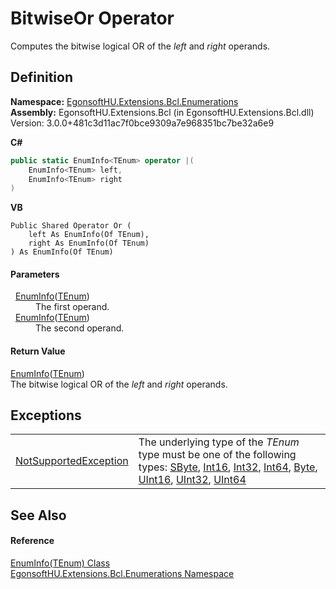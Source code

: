 # BitwiseOr Operator


Computes the bitwise logical OR of the *left* and *right* operands.



## Definition
**Namespace:** <a href="N_EgonsoftHU_Extensions_Bcl_Enumerations.md">EgonsoftHU.Extensions.Bcl.Enumerations</a>  
**Assembly:** EgonsoftHU.Extensions.Bcl (in EgonsoftHU.Extensions.Bcl.dll) Version: 3.0.0+481c3d11ac7f0bce9309a7e968351bc7be32a6e9

**C#**
``` C#
public static EnumInfo<TEnum> operator |(
	EnumInfo<TEnum> left,
	EnumInfo<TEnum> right
)
```
**VB**
``` VB
Public Shared Operator Or ( 
	left As EnumInfo(Of TEnum),
	right As EnumInfo(Of TEnum)
) As EnumInfo(Of TEnum)
```



#### Parameters
<dl><dt>  <a href="T_EgonsoftHU_Extensions_Bcl_Enumerations_EnumInfo_1.md">EnumInfo</a>(<a href="T_EgonsoftHU_Extensions_Bcl_Enumerations_EnumInfo_1.md">TEnum</a>)</dt><dd>The first operand.</dd><dt>  <a href="T_EgonsoftHU_Extensions_Bcl_Enumerations_EnumInfo_1.md">EnumInfo</a>(<a href="T_EgonsoftHU_Extensions_Bcl_Enumerations_EnumInfo_1.md">TEnum</a>)</dt><dd>The second operand.</dd></dl>

#### Return Value
<a href="T_EgonsoftHU_Extensions_Bcl_Enumerations_EnumInfo_1.md">EnumInfo</a>(<a href="T_EgonsoftHU_Extensions_Bcl_Enumerations_EnumInfo_1.md">TEnum</a>)  
The bitwise logical OR of the *left* and *right* operands.

## Exceptions
<table>
<tr>
<td><a href="https://learn.microsoft.com/dotnet/api/system.notsupportedexception" target="_blank" rel="noopener noreferrer">NotSupportedException</a></td>
<td>The underlying type of the <em>TEnum</em> type must be one of the following types: <a href="https://learn.microsoft.com/dotnet/api/system.sbyte" target="_blank" rel="noopener noreferrer">SByte</a>, <a href="https://learn.microsoft.com/dotnet/api/system.int16" target="_blank" rel="noopener noreferrer">Int16</a>, <a href="https://learn.microsoft.com/dotnet/api/system.int32" target="_blank" rel="noopener noreferrer">Int32</a>, <a href="https://learn.microsoft.com/dotnet/api/system.int64" target="_blank" rel="noopener noreferrer">Int64</a>, <a href="https://learn.microsoft.com/dotnet/api/system.byte" target="_blank" rel="noopener noreferrer">Byte</a>, <a href="https://learn.microsoft.com/dotnet/api/system.uint16" target="_blank" rel="noopener noreferrer">UInt16</a>, <a href="https://learn.microsoft.com/dotnet/api/system.uint32" target="_blank" rel="noopener noreferrer">UInt32</a>, <a href="https://learn.microsoft.com/dotnet/api/system.uint64" target="_blank" rel="noopener noreferrer">UInt64</a></td></tr>
</table>

## See Also


#### Reference
<a href="T_EgonsoftHU_Extensions_Bcl_Enumerations_EnumInfo_1.md">EnumInfo(TEnum) Class</a>  
<a href="N_EgonsoftHU_Extensions_Bcl_Enumerations.md">EgonsoftHU.Extensions.Bcl.Enumerations Namespace</a>  
